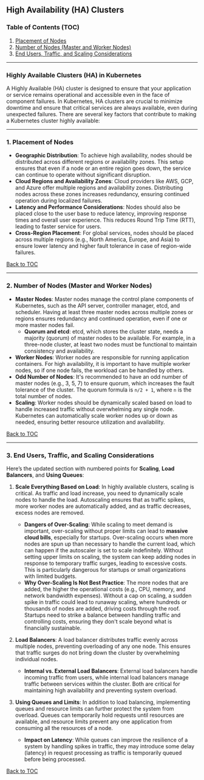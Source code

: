 ## High Availability (HA) Clusters

### **Table of Contents (TOC)**

1. [Placement of Nodes](#1-placement-of-nodes)  
2. [Number of Nodes (Master and Worker Nodes)](#2-number-of-nodes-master-and-worker-nodes)  
3. [End Users, Traffic, and Scaling Considerations](#3-end-users-traffic-and-scaling-considerations)  

---

### **Highly Available Clusters (HA) in Kubernetes**

A Highly Available (HA) cluster is designed to ensure that your application or service remains operational and accessible even in the face of component failures. In Kubernetes, HA clusters are crucial to minimize downtime and ensure that critical services are always available, even during unexpected failures. There are several key factors that contribute to making a Kubernetes cluster highly available:

---

### 1. **Placement of Nodes**  
   - **Geographic Distribution**: To achieve high availability, nodes should be distributed across different regions or availability zones. This setup ensures that even if a node or an entire region goes down, the service can continue to operate without significant disruption.
   - **Cloud Regions and Availability Zones**: Cloud providers like AWS, GCP, and Azure offer multiple regions and availability zones. Distributing nodes across these zones increases redundancy, ensuring continued operation during localized failures.
   - **Latency and Performance Considerations**: Nodes should also be placed close to the user base to reduce latency, improving response times and overall user experience. This reduces Round Trip Time (RTT), leading to faster service for users.
   - **Cross-Region Placement**: For global services, nodes should be placed across multiple regions (e.g., North America, Europe, and Asia) to ensure lower latency and higher fault tolerance in case of region-wide failures.

   [Back to TOC](#table-of-contents-toc)

---

### 2. **Number of Nodes (Master and Worker Nodes)**  
   - **Master Nodes**: Master nodes manage the control plane components of Kubernetes, such as the API server, controller manager, etcd, and scheduler. Having at least three master nodes across multiple zones or regions ensures redundancy and continued operation, even if one or more master nodes fail.
     - **Quorum and etcd**: etcd, which stores the cluster state, needs a majority (quorum) of master nodes to be available. For example, in a three-node cluster, at least two nodes must be functional to maintain consistency and availability.
   - **Worker Nodes**: Worker nodes are responsible for running application containers. For high availability, it is important to have multiple worker nodes, so if one node fails, the workload can be handled by others.
   - **Odd Number of Nodes**: It's recommended to have an odd number of master nodes (e.g., 3, 5, 7) to ensure quorum, which increases the fault tolerance of the cluster. The quorum formula is `n/2 + 1`, where `n` is the total number of nodes.
   - **Scaling**: Worker nodes should be dynamically scaled based on load to handle increased traffic without overwhelming any single node. Kubernetes can automatically scale worker nodes up or down as needed, ensuring better resource utilization and availability.

   [Back to TOC](#table-of-contents-toc)

---

### 3. **End Users, Traffic, and Scaling Considerations**  
Here’s the updated section with numbered points for **Scaling**, **Load Balancers**, and **Using Queues**:

   1. **Scale Everything Based on Load**: In highly available clusters, scaling is critical. As traffic and load increase, you need to dynamically scale nodes to handle the load. Autoscaling ensures that as traffic spikes, more worker nodes are automatically added, and as traffic decreases, excess nodes are removed.
      - **Dangers of Over-Scaling**: While scaling to meet demand is important, over-scaling without proper limits can lead to **massive cloud bills**, especially for startups. Over-scaling occurs when more nodes are spun up than necessary to handle the current load, which can happen if the autoscaler is set to scale indefinitely. Without setting upper limits on scaling, the system can keep adding nodes in response to temporary traffic surges, leading to excessive costs. This is particularly dangerous for startups or small organizations with limited budgets.
      - **Why Over-Scaling Is Not Best Practice**: The more nodes that are added, the higher the operational costs (e.g., CPU, memory, and network bandwidth expenses). Without a cap on scaling, a sudden spike in traffic could lead to runaway scaling, where hundreds or thousands of nodes are added, driving costs through the roof. Startups need to strike a balance between handling traffic and controlling costs, ensuring they don't scale beyond what is financially sustainable.

   2. **Load Balancers**: A load balancer distributes traffic evenly across multiple nodes, preventing overloading of any one node. This ensures that traffic surges do not bring down the cluster by overwhelming individual nodes.
      - **Internal vs. External Load Balancers**: External load balancers handle incoming traffic from users, while internal load balancers manage traffic between services within the cluster. Both are critical for maintaining high availability and preventing system overload.

   3. **Using Queues and Limits**: In addition to load balancing, implementing queues and resource limits can further protect the system from overload. Queues can temporarily hold requests until resources are available, and resource limits prevent any one application from consuming all the resources of a node.
      - **Impact on Latency**: While queues can improve the resilience of a system by handling spikes in traffic, they may introduce some delay (latency) in request processing as traffic is temporarily queued before being processed.

   [Back to TOC](#table-of-contents-toc)


